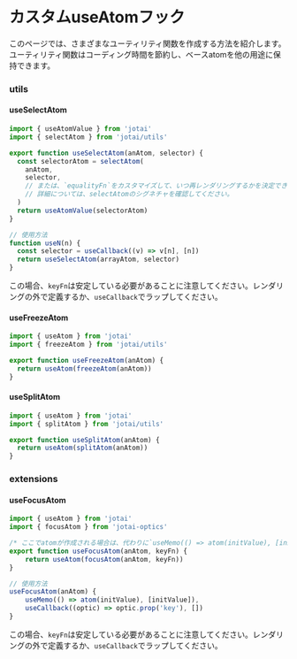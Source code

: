 # カスタムuseAtomフック

このページでは、さまざまなユーティリティ関数を作成する方法を紹介します。ユーティリティ関数はコーディング時間を節約し、ベースatomを他の用途に保持できます。

### utils

#### useSelectAtom

```js
import { useAtomValue } from 'jotai'
import { selectAtom } from 'jotai/utils'

export function useSelectAtom(anAtom, selector) {
  const selectorAtom = selectAtom(
    anAtom,
    selector,
    // または、`equalityFn`をカスタマイズして、いつ再レンダリングするかを決定できます
    // 詳細については、selectAtomのシグネチャを確認してください。
  )
  return useAtomValue(selectorAtom)
}

// 使用方法
function useN(n) {
  const selector = useCallback((v) => v[n], [n])
  return useSelectAtom(arrayAtom, selector)
}
```

この場合、`keyFn`は安定している必要があることに注意してください。レンダリングの外で定義するか、`useCallback`でラップしてください。

#### useFreezeAtom

```js
import { useAtom } from 'jotai'
import { freezeAtom } from 'jotai/utils'

export function useFreezeAtom(anAtom) {
  return useAtom(freezeAtom(anAtom))
}
```

#### useSplitAtom

```js
import { useAtom } from 'jotai'
import { splitAtom } from 'jotai/utils'

export function useSplitAtom(anAtom) {
  return useAtom(splitAtom(anAtom))
}
```

### extensions

#### useFocusAtom

```js
import { useAtom } from 'jotai'
import { focusAtom } from 'jotai-optics'

/* ここでatomが作成される場合は、代わりに`useMemo(() => atom(initValue), [initValue])`を使用してください。 */
export function useFocusAtom(anAtom, keyFn) {
    return useAtom(focusAtom(anAtom, keyFn))
}

// 使用方法
useFocusAtom(anAtom) {
    useMemo(() => atom(initValue), [initValue]),
    useCallback((optic) => optic.prop('key'), [])
}
```

この場合、`keyFn`は安定している必要があることに注意してください。レンダリングの外で定義するか、`useCallback`でラップしてください。
